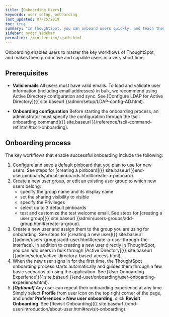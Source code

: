 ```yaml
---
title: [Onboarding Users]
keywords: user setup, onboarding
last_updated: 07/25/2019
toc: true
summary: "In ThoughtSpot, you can onboard users quickly, and teach them how to use the application efficiently."
sidebar: mydoc_sidebar
permalink: /:collection/:path.html
---
```


Onboarding enables users to master the key workflows of ThoughtSpot, and makes them productive and capable users in a very short time.

## Prerequisites ##

- **Valid emails**  All users must have valid emails. To load and validate user information (including email addresses) in bulk, we recommend using Active Directory configuration and sync. See [Configure LDAP for Active Directory]({{ site.baseurl }}admin/setup/LDAP-config-AD.html).

- **Onboarding configuration**  Before starting the onboarding process, an administrator must specify the configuration through the tscli onboarding command]({{ site.baseurl }}/reference/tscli-command-ref.html#tscli-onboarding).


## Onboarding process ##

The key workflows that enable successful onboarding include the following:

1. Configure and save a default pinboard that you plan to use for new users.
   See steps for [creating a pinboard]({{ site.baseurl }}end-user/pinboards/about-pinboards.html#create-a-pinboard).
2. Create a new user group, or edit an existing user group to which new users belong:
   - specify the group name and its display name
   - set the sharing visibility to visible
   - specify the Privileges
   - select up to 3 default pinboards
   - test and customize the test welcome email.
   See steps for [creating a user group]({{ site.baseurl }}admin/users-groups/add-group.html#create-a-group).
3. Create a new user and assign them to the group you are using for onboarding. See steps for [creating a new user]({{ site.baseurl }}admin/users-groups/add-user.html#create-a-user-through-the-interface).
   In addition to creating a new user directly in ThoughtSpot, you can add users in bulk through [Active Directory]({{ site.baseurl }}admin/setup/active-directory-based-access.html).
4. When the new user signs in for the first time, the ThoughtSpot onboarding process starts automatically and guides them through a few basic scenarios of using the application.
   See [User Onboarding Experience]({{ site.baseurl }}end-user/onboarding/user-onboarding-experience.html).
5. ***\[Optional\]*** Any user can repeat their onboarding experience at any time. Simply select **Profile** from user icon on the top right corner of the page, and under **Preferences > New user onboarding**, click **Revisit Onboarding**.
   See [Revisit Onboarding]({{ site.baseurl }}end-user/introduction/about-user.html#revisit-onboarding).

<!--1. Create a pinboard with a couple of visualizations.
2. Share the pinboard and all the data sources used to create the pinboard with a group they belong to, such as the analyst group.
3. Edit the group, and assign the make the newly created pinboard the default pinboard for that group.
4. Create a new user, and assign the user to the same group.
5. Sign in as the new user, and be guided through the onboarding process.-->
